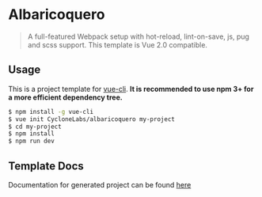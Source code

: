 # Albaricoquero

> A full-featured Webpack setup with hot-reload, lint-on-save, js, pug and scss support.
> This template is Vue 2.0 compatible.

## Usage

This is a project template for [vue-cli](https://github.com/vuejs/vue-cli). **It is recommended to use npm 3+ for a more efficient dependency tree.**

``` bash
$ npm install -g vue-cli
$ vue init CycloneLabs/albaricoquero my-project
$ cd my-project
$ npm install
$ npm run dev
```

## Template Docs

Documentation for generated project can be found [here](template/README.md)
